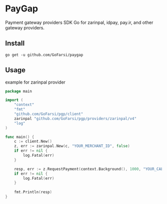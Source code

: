# PayGap
Payment gateway providers SDK Go for zarinpal, idpay, pay.ir, and other gateway providers.

## Install

```shell
go get -u github.com/GoFarsi/paygap
```

## Usage

example for zarinpal provider

```go
package main

import (
	"context"
	"fmt"
	"github.com/GoFarsi/pgp/client"
	zarinpal "github.com/GoFarsi/pgp/providers/zarinpal/v4"
	"log"
)

func main() {
	c := client.New()
	z, err := zarinpal.New(c, "YOUR_MERCHANT_ID", false)
	if err != nil {
		log.Fatal(err)
	}

	resp, err := z.RequestPayment(context.Background(), 1000, "YOUR_CALL_BACK", "YOUR_CURRENCY", "description", nil)
	if err != nil {
		log.Fatal(err)
	}
	
	fmt.Println(resp)
}
```

